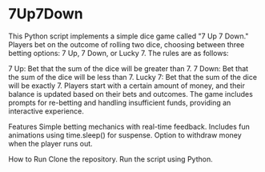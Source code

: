 # 7Up7Down

This Python script implements a simple dice game called "7 Up 7 Down." Players bet on the outcome of rolling two dice, choosing between three betting options: 7 Up, 7 Down, or Lucky 7. The rules are as follows:

7 Up: Bet that the sum of the dice will be greater than 7.
7 Down: Bet that the sum of the dice will be less than 7.
Lucky 7: Bet that the sum of the dice will be exactly 7.
Players start with a certain amount of money, and their balance is updated based on their bets and outcomes. The game includes prompts for re-betting and handling insufficient funds, providing an interactive experience.

Features
Simple betting mechanics with real-time feedback.
Includes fun animations using time.sleep() for suspense.
Option to withdraw money when the player runs out.

How to Run
Clone the repository.
Run the script using Python.
